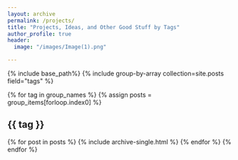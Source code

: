 ```yaml
---
layout: archive
permalink: /projects/
title: "Projects, Ideas, and Other Good Stuff by Tags"
author_profile: true
header:
  image: "/images/Image(1).png"

---
```


{% include base_path%}
{% include group-by-array collection=site.posts field="tags" %}

{% for tag in group_names %}
  {% assign posts = group_items[forloop.index0] %}
  <h2 id="{{ tag | slugify }}" class="archive_subtitle">{{ tag }}</h2>
  {% for post in posts %}
    {% include archive-single.html %}
  {% endfor %}
{% endfor %}

